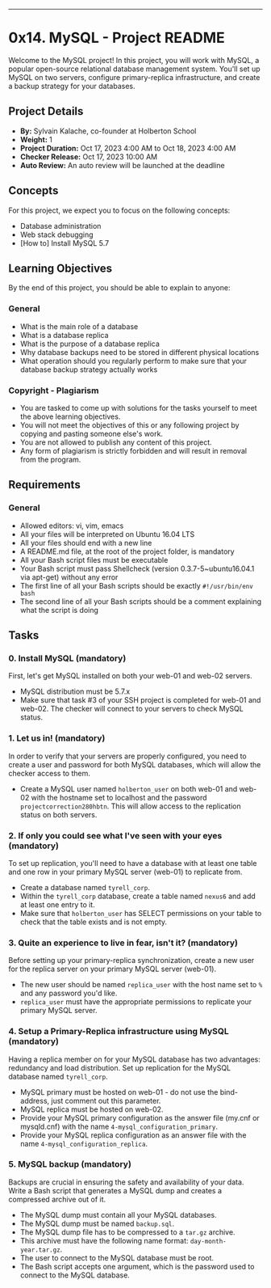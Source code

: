 ---

# 0x14. MySQL - Project README

Welcome to the MySQL project! In this project, you will work with MySQL, a popular open-source relational database management system. You'll set up MySQL on two servers, configure primary-replica infrastructure, and create a backup strategy for your databases.

## Project Details

- **By:** Sylvain Kalache, co-founder at Holberton School
- **Weight:** 1
- **Project Duration:** Oct 17, 2023 4:00 AM to Oct 18, 2023 4:00 AM
- **Checker Release:** Oct 17, 2023 10:00 AM
- **Auto Review:** An auto review will be launched at the deadline

## Concepts

For this project, we expect you to focus on the following concepts:

- Database administration
- Web stack debugging
- [How to] Install MySQL 5.7

## Learning Objectives

By the end of this project, you should be able to explain to anyone:

### General

- What is the main role of a database
- What is a database replica
- What is the purpose of a database replica
- Why database backups need to be stored in different physical locations
- What operation should you regularly perform to make sure that your database backup strategy actually works

### Copyright - Plagiarism

- You are tasked to come up with solutions for the tasks yourself to meet the above learning objectives.
- You will not meet the objectives of this or any following project by copying and pasting someone else's work.
- You are not allowed to publish any content of this project.
- Any form of plagiarism is strictly forbidden and will result in removal from the program.

## Requirements

### General

- Allowed editors: vi, vim, emacs
- All your files will be interpreted on Ubuntu 16.04 LTS
- All your files should end with a new line
- A README.md file, at the root of the project folder, is mandatory
- All your Bash script files must be executable
- Your Bash script must pass Shellcheck (version 0.3.7-5~ubuntu16.04.1 via apt-get) without any error
- The first line of all your Bash scripts should be exactly `#!/usr/bin/env bash`
- The second line of all your Bash scripts should be a comment explaining what the script is doing

## Tasks

### 0. Install MySQL (mandatory)

First, let's get MySQL installed on both your web-01 and web-02 servers.

- MySQL distribution must be 5.7.x
- Make sure that task #3 of your SSH project is completed for web-01 and web-02. The checker will connect to your servers to check MySQL status.

### 1. Let us in! (mandatory)

In order to verify that your servers are properly configured, you need to create a user and password for both MySQL databases, which will allow the checker access to them.

- Create a MySQL user named `holberton_user` on both web-01 and web-02 with the hostname set to localhost and the password `projectcorrection280hbtn`. This will allow access to the replication status on both servers.

### 2. If only you could see what I've seen with your eyes (mandatory)

To set up replication, you'll need to have a database with at least one table and one row in your primary MySQL server (web-01) to replicate from.

- Create a database named `tyrell_corp`.
- Within the `tyrell_corp` database, create a table named `nexus6` and add at least one entry to it.
- Make sure that `holberton_user` has SELECT permissions on your table to check that the table exists and is not empty.

### 3. Quite an experience to live in fear, isn't it? (mandatory)

Before setting up your primary-replica synchronization, create a new user for the replica server on your primary MySQL server (web-01).

- The new user should be named `replica_user` with the host name set to `%` and any password you'd like.
- `replica_user` must have the appropriate permissions to replicate your primary MySQL server.

### 4. Setup a Primary-Replica infrastructure using MySQL (mandatory)

Having a replica member on for your MySQL database has two advantages: redundancy and load distribution. Set up replication for the MySQL database named `tyrell_corp`.

- MySQL primary must be hosted on web-01 - do not use the bind-address, just comment out this parameter.
- MySQL replica must be hosted on web-02.
- Provide your MySQL primary configuration as the answer file (my.cnf or mysqld.cnf) with the name `4-mysql_configuration_primary`.
- Provide your MySQL replica configuration as an answer file with the name `4-mysql_configuration_replica`.

### 5. MySQL backup (mandatory)

Backups are crucial in ensuring the safety and availability of your data. Write a Bash script that generates a MySQL dump and creates a compressed archive out of it.

- The MySQL dump must contain all your MySQL databases.
- The MySQL dump must be named `backup.sql`.
- The MySQL dump file has to be compressed to a `tar.gz` archive.
- This archive must have the following name format: `day-month-year.tar.gz`.
- The user to connect to the MySQL database must be root.
- The Bash script accepts one argument, which is the password used to connect to the MySQL database.
